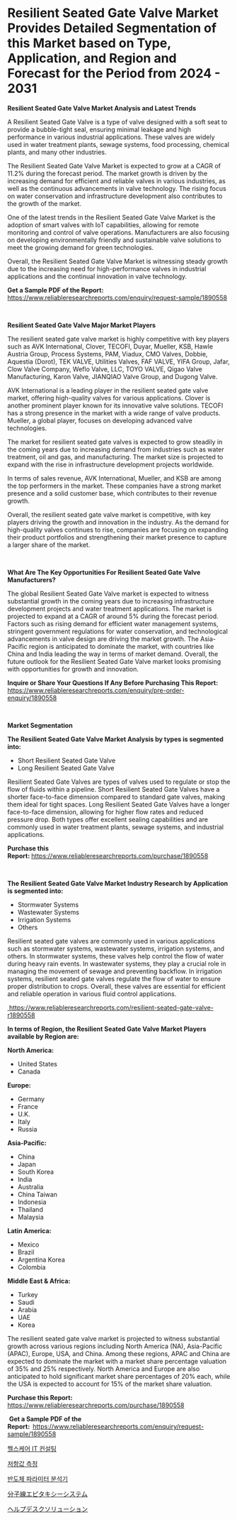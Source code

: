 <p><h1>Resilient Seated Gate Valve Market Provides Detailed Segmentation of this Market based on Type, Application, and Region and Forecast for the Period from 2024 - 2031</h1></p><p><strong>Resilient Seated Gate Valve Market Analysis and Latest Trends</strong></p>
<p><p>A Resilient Seated Gate Valve is a type of valve designed with a soft seat to provide a bubble-tight seal, ensuring minimal leakage and high performance in various industrial applications. These valves are widely used in water treatment plants, sewage systems, food processing, chemical plants, and many other industries.</p><p>The Resilient Seated Gate Valve Market is expected to grow at a CAGR of 11.2% during the forecast period. The market growth is driven by the increasing demand for efficient and reliable valves in various industries, as well as the continuous advancements in valve technology. The rising focus on water conservation and infrastructure development also contributes to the growth of the market.</p><p>One of the latest trends in the Resilient Seated Gate Valve Market is the adoption of smart valves with IoT capabilities, allowing for remote monitoring and control of valve operations. Manufacturers are also focusing on developing environmentally friendly and sustainable valve solutions to meet the growing demand for green technologies.</p><p>Overall, the Resilient Seated Gate Valve Market is witnessing steady growth due to the increasing need for high-performance valves in industrial applications and the continual innovation in valve technology.</p></p>
<p><strong>Get a Sample PDF of the Report:&nbsp;</strong> <a href="https://www.reliableresearchreports.com/enquiry/request-sample/1890558">https://www.reliableresearchreports.com/enquiry/request-sample/1890558</a></p>
<p>&nbsp;</p>
<p><strong>Resilient Seated Gate Valve Major Market Players</strong></p>
<p><p>The resilient seated gate valve market is highly competitive with key players such as AVK International, Clover, TECOFI, Duyar, Mueller, KSB, Hawle Austria Group, Process Systems, PAM, Viadux, CMO Valves, Dobbie, Aquestia (Dorot), TEK VALVE, Utilities Valves, FAF VALVE, YIFA Group, Jafar, Clow Valve Company, Weflo Valve, LLC, TOYO VALVE, Qigao Valve Manufacturing, Karon Valve, JIANQIAO Valve Group, and Dugong Valve.</p><p>AVK International is a leading player in the resilient seated gate valve market, offering high-quality valves for various applications. Clover is another prominent player known for its innovative valve solutions. TECOFI has a strong presence in the market with a wide range of valve products. Mueller, a global player, focuses on developing advanced valve technologies.</p><p>The market for resilient seated gate valves is expected to grow steadily in the coming years due to increasing demand from industries such as water treatment, oil and gas, and manufacturing. The market size is projected to expand with the rise in infrastructure development projects worldwide.</p><p>In terms of sales revenue, AVK International, Mueller, and KSB are among the top performers in the market. These companies have a strong market presence and a solid customer base, which contributes to their revenue growth.</p><p>Overall, the resilient seated gate valve market is competitive, with key players driving the growth and innovation in the industry. As the demand for high-quality valves continues to rise, companies are focusing on expanding their product portfolios and strengthening their market presence to capture a larger share of the market.</p></p>
<p>&nbsp;</p>
<p><strong>What Are The Key Opportunities For Resilient Seated Gate Valve Manufacturers?</strong></p>
<p><p>The global Resilient Seated Gate Valve market is expected to witness substantial growth in the coming years due to increasing infrastructure development projects and water treatment applications. The market is projected to expand at a CAGR of around 5% during the forecast period. Factors such as rising demand for efficient water management systems, stringent government regulations for water conservation, and technological advancements in valve design are driving the market growth. The Asia-Pacific region is anticipated to dominate the market, with countries like China and India leading the way in terms of market demand. Overall, the future outlook for the Resilient Seated Gate Valve market looks promising with opportunities for growth and innovation.</p></p>
<p><strong>Inquire or Share Your Questions If Any Before Purchasing This Report:</strong> <a href="https://www.reliableresearchreports.com/enquiry/pre-order-enquiry/1890558">https://www.reliableresearchreports.com/enquiry/pre-order-enquiry/1890558</a></p>
<p>&nbsp;</p>
<p><strong>Market Segmentation</strong></p>
<p><strong>The Resilient Seated Gate Valve Market Analysis by types is segmented into:</strong></p>
<p><ul><li>Short Resilient Seated Gate Valve</li><li>Long Resilient Seated Gate Valve</li></ul></p>
<p><p>Resilient Seated Gate Valves are types of valves used to regulate or stop the flow of fluids within a pipeline. Short Resilient Seated Gate Valves have a shorter face-to-face dimension compared to standard gate valves, making them ideal for tight spaces. Long Resilient Seated Gate Valves have a longer face-to-face dimension, allowing for higher flow rates and reduced pressure drop. Both types offer excellent sealing capabilities and are commonly used in water treatment plants, sewage systems, and industrial applications.</p></p>
<p><strong>Purchase this Report:&nbsp;</strong><a href="https://www.reliableresearchreports.com/purchase/1890558">https://www.reliableresearchreports.com/purchase/1890558</a></p>
<p>&nbsp;</p>
<p><strong>The Resilient Seated Gate Valve Market Industry Research by Application is segmented into:</strong></p>
<p><ul><li>Stormwater Systems</li><li>Wastewater Systems</li><li>Irrigation Systems</li><li>Others</li></ul></p>
<p><p>Resilient seated gate valves are commonly used in various applications such as stormwater systems, wastewater systems, irrigation systems, and others. In stormwater systems, these valves help control the flow of water during heavy rain events. In wastewater systems, they play a crucial role in managing the movement of sewage and preventing backflow. In irrigation systems, resilient seated gate valves regulate the flow of water to ensure proper distribution to crops. Overall, these valves are essential for efficient and reliable operation in various fluid control applications.</p></p>
<p><a href="https://www.reliableresearchreports.com/resilient-seated-gate-valve-r1890558">&nbsp;https://www.reliableresearchreports.com/resilient-seated-gate-valve-r1890558</a></p>
<p><strong>In terms of Region, the Resilient Seated Gate Valve Market Players available by Region are:</strong></p>
<p>
    <p> <strong> North America: </strong>
        <ul>
            <li>United States</li>
            <li>Canada</li>
        </ul>
        </p> 
    <p> <strong> Europe: </strong>
        <ul>
            <li>Germany</li>
            <li>France</li>
            <li>U.K.</li>
            <li>Italy</li>
            <li>Russia</li>
        </ul>
        </p> 
    <p> <strong> Asia-Pacific: </strong>
        <ul>
            <li>China</li>
            <li>Japan</li>
            <li>South Korea</li>
            <li>India</li>
            <li>Australia</li>
            <li>China Taiwan</li>
            <li>Indonesia</li>
            <li>Thailand</li>
            <li>Malaysia</li>
        </ul>
        </p> 
    <p> <strong> Latin America: </strong>
        <ul>
            <li>Mexico</li>
            <li>Brazil</li>
            <li>Argentina Korea</li>
            <li>Colombia</li>
        </ul>
        </p> 
    <p> <strong> Middle East & Africa: </strong>
        <ul>
            <li>Turkey</li>
            <li>Saudi</li>
            <li>Arabia</li>
            <li>UAE</li>
            <li>Korea</li>
        </ul>
    </p>
    </p>
<p><p>The resilient seated gate valve market is projected to witness substantial growth across various regions including North America (NA), Asia-Pacific (APAC), Europe, USA, and China. Among these regions, APAC and China are expected to dominate the market with a market share percentage valuation of 35% and 25% respectively. North America and Europe are also anticipated to hold significant market share percentages of 20% each, while the USA is expected to account for 15% of the market share valuation.</p></p>
<p><strong>Purchase this Report: </strong><a href="https://www.reliableresearchreports.com/purchase/1890558">https://www.reliableresearchreports.com/purchase/1890558</a></p>
<p>&nbsp;<strong>Get a Sample PDF of the Report:&nbsp;&nbsp;</strong><a href="https://www.reliableresearchreports.com/enquiry/request-sample/1890558">https://www.reliableresearchreports.com/enquiry/request-sample/1890558</a></p>
<p><strong></strong></p>
<p><p><a href="https://medium.com/@joeyjohns20/%ED%97%AC%EC%8A%A4%EC%BC%80%EC%96%B4-it-%EC%BB%A8%EC%84%A4%ED%8C%85-%EC%8B%9C%EC%9E%A5-%EC%A7%80%ED%91%9C-%ED%95%B4%EB%8F%85-%EC%8B%9C%EC%9E%A5-%EC%A0%90%EC%9C%A0%EC%9C%A8-%ED%8A%B8%EB%A0%8C%EB%93%9C-%EB%B0%8F-%EC%84%B1%EC%9E%A5-%ED%8C%A8%ED%84%B4-1e63e1a5db6c">헬스케어 IT 컨설팅</a></p><p><a href="https://github.com/BrettWeberrt8767765/Market-Research-Report-List-1/blob/main/612623533550.md">저항값 측정</a></p><p><a href="https://github.com/camron674/Market-Research-Report-List-1/blob/main/271587233551.md">반도체 파라미터 분석기</a></p><p><a href="https://medium.com/@joanne.scott9078/%E5%88%86%E5%AD%90%E7%B7%9A%E3%82%A8%E3%83%94%E3%82%BF%E3%82%AD%E3%82%B7%E3%83%BC%E3%83%9E%E3%83%BC%E3%82%B1%E3%83%83%E3%83%88-%E5%B8%82%E5%A0%B4%E3%81%AEcagr-%E5%B8%82%E5%A0%B4%E3%83%88%E3%83%AC%E3%83%B3%E3%83%89-%E3%81%8A%E3%82%88%E3%81%B3%E6%88%90%E9%95%B7%E6%88%A6%E7%95%A5%E3%81%AB%E5%AF%BE%E3%81%99%E3%82%8B%E6%B4%9E%E5%AF%9F-ee0fd54cf04b">分子線エピタキシーシステム</a></p><p><a href="https://github.com/AaronVargas43/Market-Research-Report-List-1/blob/main/136480637512.md">ヘルプデスクソリューション</a></p></p>